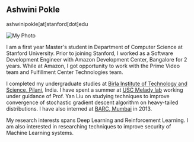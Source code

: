 ## Ashwini Pokle

ashwinipokle[at]stanford[dot]edu

![My Photo]({{site.url}}/assets/MyPhoto.png)

I am a first year Master's student in Department of Computer Science at Stanford University. Prior to joining Stanford, I worked as a Software Development Engineer with Amazon Development Center, Bangalore for 2 years. While at Amazon, I got opportunity to work with the Prime Video team and Fulfillment Center Technologies team. 

I completed my undergraduate studies at [Birla Institute of Technology and Science, Pilani](http://www.bits-pilani.ac.in/), India. I have spent a summer at [USC Melady lab](http://www-bcf.usc.edu/~liu32/melady.html) working under guidance of Prof. Yan Liu on studying techniques to improve convergence of stochastic gradient descent algorithm on heavy-tailed distributions. I have also interned at [BARC, Mumbai](http://www.barc.gov.in/) in 2013.

My research interests spans Deep Learning and Reinforcement Learning. I am also interested in researching techniques to improve security of Machine Learning systems.


